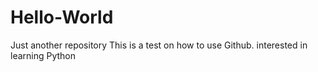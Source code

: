 # Hello-World
Just another repository
This is a test on how to use Github. interested in learning Python
